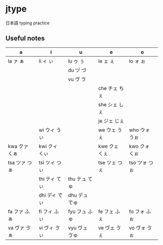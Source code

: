 # jtype
日本語 typing practice

## Useful notes

| a | i | u | e | o |
|---|---|---|---|---|
| la ァ ぁ | li ィ ぃ | lu ゥ ぅ | le ェ ぇ | lo ォ ぉ |
| | | du ヅ づ | | |
| | | vu ヴ ゔ | | |
| | | | che チェ ちぇ | |
| | | | she シェ しぇ | |
| | | | je ジェ じぇ | |
| | wi ウィ うぃ | | we ウェ うぇ | who ウォ うぉ |
| kwa クァ くぁ | kwi クィ くぃ | | kwe クェ くぇ | kwo クォ くぉ |
| tsa ツァ つぁ | tsi ツィ つぃ | | tse ツェ つぇ | tso ツォ つぉ |
| | thi ティ てぃ | thu テュ てゅ  | | |
| | dhi ディ でぃ | dhu デュ でゅ  | | |
| fa ファ ふぁ | fi フィ ふぃ | fyu フュ ふゅ | fe フェ ふぇ | fo フォ ふぉ |
| va ヴァ ゔぁ | vi ヴィ ゔぃ | vyu ヴュ ゔゅ | ve ヴェ ゔぇ | vo ヴォ ゔぉ |